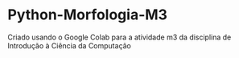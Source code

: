 # Python-Morfologia-M3
Criado usando o Google Colab para a atividade m3 da disciplina de Introdução à Ciência da Computação
